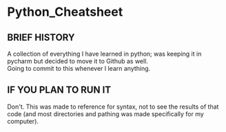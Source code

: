 # Python_Cheatsheet
## BRIEF HISTORY
A collection of everything I have learned in python; was keeping it in pycharm but decided to move it to Github as well. <br >
Going to commit to this whenever I learn anything.

## IF YOU PLAN TO RUN IT
Don't. This was made to reference for syntax, not to see the results of that code (and most directories and pathing was made specifically for my computer).
